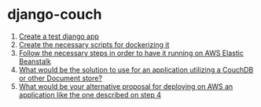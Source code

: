 # django-couch

1. [Create a test django app](docs/task1.md)
2. [Create the necessary scripts for dockerizing it](docs/task2.md)
3. [Follow the necessary steps in order to have it running on AWS Elastic Beanstalk](docs/task3.md)
4. [What would be the solution to use for an application utilizing a CouchDB or other Document store?
](docs/task4.md)
5. [What would be your alternative proposal for deploying on AWS an application like the one described on step 4](docs/task5.md)




